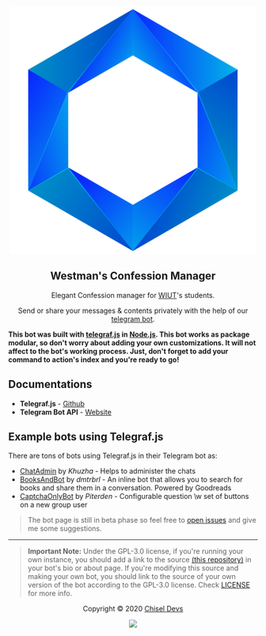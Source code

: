 <p align="center"><a href="https://chisel.uz" target="_blank"><img height="500" width="500" src="https://raw.githubusercontent.com/chiseldevs/westman/master/assets/logo.png"/></a></p>


<h2 align="center">Westman's Confession Manager</h2>

<p align="center"> Elegant Confession manager for <a href="https://wiut.uz" target="_blank">WIUT</a>'s students.</p>

<p align="center">Send or share your messages & contents privately with the help of our <a href="https://t.me/westmans_bot" target="_blank">telegram bot</a>.</p>


**This bot was built with [telegraf.js](https://github.com/telegraf/telegraf) in [Node.js](https://nodejs.org/en/). This bot works as package modular, so don't worry about adding your own customizations. It will not affect to the bot's working process. Just, don't forget to add your command to action's index and you're ready to go!**
 

## Documentations
* **Telegraf.js** - [Github](https://github.com/telegraf/telegraf)
* **Telegram Bot API** - [Website](https://core.telegram.org/bots/api)


## Example bots using Telegraf.js 
There are tons of bots using Telegraf.js in their Telegram bot as:
* [ChatAdmin](https://github.com/Khuzha/chatAdmin) by *Khuzha* - Helps to administer the chats
* [BooksAndBot](https://github.com/dmtrbrl/BooksAndBot) by *dmtrbrl* - An inline bot that allows you to search for books and share them in a conversation. Powered by Goodreads
* [CaptchaOnlyBot](https://github.com/Piterden/captcha_only_bot) by *Piterden* - Configurable question \w set of buttons on a new group user

> The bot page is still in beta phase so feel free to [open issues](https://github.com/chiseldevs/westman/issues/new) and give me some suggestions.
---

> **Important Note:** Under the GPL-3.0 license, if you're running your own instance, you should add a link to the source [(this repository)](https://github.com/chiseldevs/westman) in your bot's bio or about page. If you're modifying this source and making your own bot, you should link to the source of your own version of the bot according to the GPL-3.0 license. Check [LICENSE](LICENSE) for more info.

<p align="center">Copyright &copy; 2020 <a href="https://chisel.uz" target="_blank">Chisel Devs</a></p>

<p align="center"><a href="https://github.com/chiseldevs/westman/blob/develop/LICENSE.md"><img src="https://img.shields.io/static/v1.svg?style=flat-square&label=License&message=GPL-3.0&logoColor=eceff4&logo=github&colorA=4c566a&colorB=88c0d0"/></a></p>